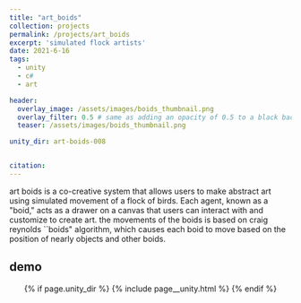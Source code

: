 ```yaml
---
title: "art_boids"
collection: projects
permalink: /projects/art_boids
excerpt: 'simulated flock artists'
date: 2021-6-16
tags:
  - unity
  - c#
  - art

header:
  overlay_image: /assets/images/boids_thumbnail.png
  overlay_filter: 0.5 # same as adding an opacity of 0.5 to a black background
  teaser: /assets/images/boids_thumbnail.png

unity_dir: art-boids-008


citation: 
---
```


art boids is a co-creative system that allows users to make abstract art using  simulated movement of a flock of birds. Each agent, known as a "boid," acts as a drawer on a canvas that users can interact with and customize to create art. the movements of the boids is based on craig reynolds ``boids" algorithm, which causes each boid to move based on the position of nearly objects and other boids. 

<!-- ## implementation -->

## demo

<center>
<!-- unity player -->
{% if page.unity_dir %}
{% include page__unity.html %}
{% endif %}
</center>
 